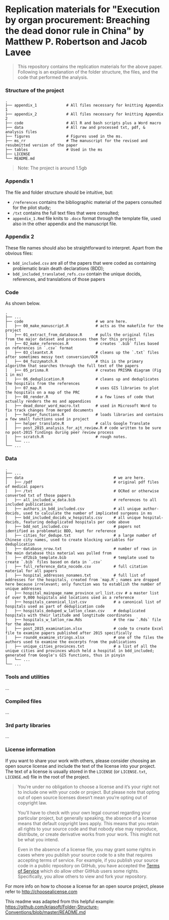 Replication materials for "Execution by organ procurement: Breaching the dead donor rule in China" by Matthew P. Robertson and Jacob Lavee
=====================================

> This repository contains the replication materials for the above paper. 
> Following is an explanation of the folder structure, the files, and the code that performed the analysis. 

### Structure of the project

    .
    ├── appendix_1             # All files necessary for knitting Appendix 1
    ├── appendix_2             # All files necessary for knitting Appendix 2
    ├── code                   # All R and bash scripts plus a Word macro 
    ├── data                   # All raw and processed txt, pdf, & analysis files
    ├── figures                # Figures used in the ms.
    ├── ms_rr                  # The manuscript for the revised and resubmitted version of the paper
    ├── tables                 # Used in the ms
    ├── LICENSE
    └── README.md

> Note: The project is around 1.5gb

### Appendix 1

The file and folder structure should be intuitive, but: 

- `/references` contains the bibliographic material of the papers consulted for the pilot study; 
- `/txt` contains the full text files that were consulted;
- `appendix_1.Rmd` file knits to `.docx` format through the template file, used also in the other appendix and the manuscript file.

### Appendix 2

These file names should also be straightforward to interpret. Apart from the obvious files:

- `bdd_included.csv` are all of the papers that were coded as containing problematic brain death declarations (BDD);
- `bdd_included_translated_refs.csv` contain the unique docids, references, and translations of those papers

### Code

As shown below.

    .
    ├── ...
    ├── code                    			# we are here.
    │   ├── 00_make_manuscript.R 			# acts as the makefile for the project 				
    │   ├── 01_extract_from_database.R 		# pulls the original files from the major dataset and processes them for this project					
    │   ├── 02_make_references.R 			# creates `.bib` files based on references in `.csv` format			
    │   ├── 03_cleantxt.R 					# cleans up the `.txt` files after sometimes messy text conversion/OCR		
    │   ├── 04_fuzzymatch.R 				# this is the primary algorithm that searches through the full text of the papers			
    │   ├── 05_prisma.R 					# creates PRISMA diagram (Fig 1 in ms)		
    │   ├── 06_deduplication.R 				# cleans up and deduplicates the hospitals from the references			
    │   ├── 07_map.R 						# uses GIS libraries to plot the hospitals on a map of the PRC	
    │   ├── 08_render.R 					# a few lines of code that actually renders the ms and appendices		
    │   ├── dead_donor_word_macro.txt 		# used in Microsoft Word to fix track changes from merged documents					
    │   ├── helper_functions.R 				# loads libraries and contains a few small functions used in project			
    │   ├── helper_translate.R 				# calls Google Translate
    │   ├── post_2015_analysis_for_ajt_review.R # code written to be sure no post-2015 findings during peer review process							
    │   ├── scratch.R  						# rough notes.	
    │   └── ...                
    └── ...


### Data

    .
    ├── ...
    ├── data                    					# we are here.
    │   ├── /pdf									# original pdf files of medical papers
    │   ├── /txt									# OCRed or otherwise converted txt of those papers	
    │   ├── all_included_w_data.bib					# references to all included publications
    │   ├── authors_in_bdd_included.csv    			# all unique author-docids, used to calculate the number of implicated surgeons in ms
    │   ├── bdd_included_docids_w_hospitals.csv		# all unique hospital-docids, featuring deduplicated hospitals per code above
    │   ├── bdd_not_included.csv					# papers not identified as problematic BDD, kept for reference
    │   ├── cities_for_dedupe.txt					# a large number of Chinese city names, used to create blocking variables for deduplication
    │   ├── database_nrow.txt						# number of rows in the main database this material was pulled from 		
    │   ├── df2bib_template.bib						# template used to create `.bib` files based on data in `.csv`
    │   ├── full_reference_data_nocode.csv    		# full citation material for all papers						
    │   ├── hospital_addresses_nonames.txt			# full list of addresses for the hospitals, created from `map.R`; names are dropped here because irrelevant; only function was to establish the number of unique addresses
    │   ├── hospital_mainpage_name_province_url_list.csv # a master list of over 9,000 hospitals and locations used as a reference 
    │   ├── hospitals_canonical_list.csv			# a canonical list of hospitals used as part of deduplication code
    │   ├── hospitals_deduped_w_latlon_clean.csv	# deduplicated hospitals with their latitude and longtitude coordinates
    │   ├── hospitals_w_latlon_raw.Rds				# the raw `.Rds` file for the above
    │   ├── post_2015_examination.xlsx				# code to create Excel file to examine papers published after 2015 specifically				
    │   ├── round4_examine_strings.xlsx				# one of the files the authors used to examine the excerpts from the publications					
    │   ├── unique_cities_provinces.txt				# a list of all the unique cities and provinces which held a hospital in bdd_included; generated from Google's GIS functions, thus in pinyin
    │   └── ... 
    └── ...



### Tools and utilities

...

### Compiled files

...

### 3rd party libraries

...

### License information

If you want to share your work with others, please consider choosing an open
source license and include the text of the license into your project.
The text of a license is usually stored in the `LICENSE` (or `LICENSE.txt`,
`LICENSE.md`) file in the root of the project.

> You’re under no obligation to choose a license and it’s your right not to
> include one with your code or project. But please note that opting out of
> open source licenses doesn’t mean you’re opting out of copyright law.
> 
> You’ll have to check with your own legal counsel regarding your particular
> project, but generally speaking, the absence of a license means that default
> copyright laws apply. This means that you retain all rights to your source
> code and that nobody else may reproduce, distribute, or create derivative
> works from your work. This might not be what you intend.
>
> Even in the absence of a license file, you may grant some rights in cases
> where you publish your source code to a site that requires accepting terms
> of service. For example, if you publish your source code in a public
> repository on GitHub, you have accepted the [Terms of Service](https://help.github.com/articles/github-terms-of-service)
> which do allow other GitHub users some rights. Specifically, you allow others
> to view and fork your repository.

For more info on how to choose a license for an open source project, please
refer to http://choosealicense.com

This readme was adapted from this helpful example: https://github.com/kriasoft/Folder-Structure-Conventions/blob/master/README.md